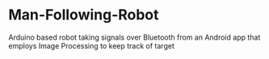 # Man-Following-Robot
Arduino based robot taking signals over Bluetooth from an Android app that employs Image Processing to keep track of target
